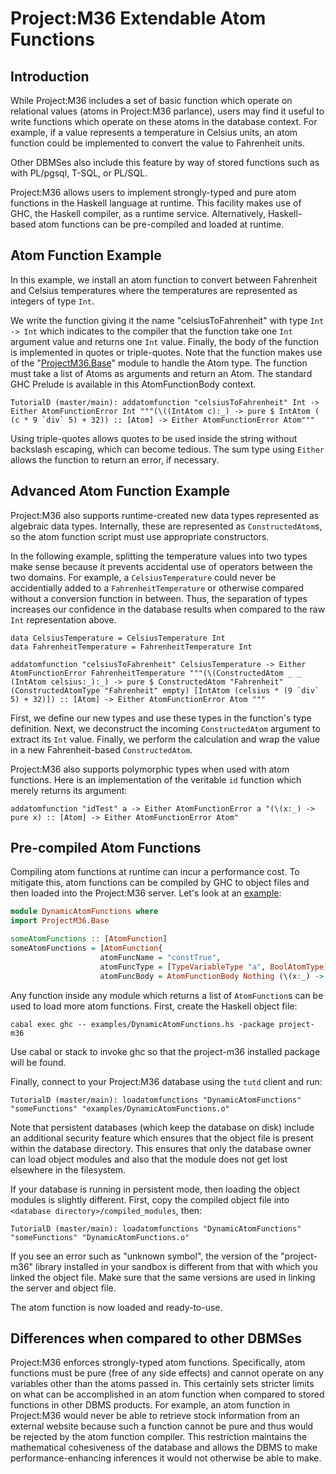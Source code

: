 # Project:M36 Extendable Atom Functions

## Introduction

While Project:M36 includes a set of basic function which operate on relational values (atoms in Project:M36 parlance), users may find it useful to write functions which operate on these atoms in the database context. For example, if a value represents a temperature in Celsius units, an atom function could be implemented to convert the value to Fahrenheit units.

Other DBMSes also include this feature by way of stored functions such as with PL/pgsql, T-SQL, or PL/SQL.

Project:M36 allows users to implement strongly-typed and pure atom functions in the Haskell language at runtime. This facility makes use of GHC, the Haskell compiler, as a runtime service. Alternatively, Haskell-based atom functions can be pre-compiled and loaded at runtime.

## Atom Function Example

In this example, we install an atom function to convert between Fahrenheit and Celsius temperatures where the temperatures are represented as integers of type ```Int```.

We write the function giving it the name "celsiusToFahrenheit" with type ```Int -> Int``` which indicates to the compiler that the function take one ```Int``` argument value and returns one ```Int``` value. Finally, the body of the function is implemented in quotes or triple-quotes. Note that the function makes use of the "[ProjectM36.Base](/src/lib/ProjectM36/Base.hs)" module to handle the Atom type. The function must take a list of Atoms as arguments and return an Atom. The standard GHC Prelude is available in this AtomFunctionBody context.

```
TutorialD (master/main): addatomfunction "celsiusToFahrenheit" Int -> Either AtomFunctionError Int """(\((IntAtom c):_) -> pure $ IntAtom ( (c * 9 `div` 5) + 32)) :: [Atom] -> Either AtomFunctionError Atom"""
```

Using triple-quotes allows quotes to be used inside the string without backslash escaping, which can become tedious. The sum type using ```Either``` allows the function to return an error, if necessary.

## Advanced Atom Function Example

Project:M36 also supports runtime-created new data types represented as algebraic data types. Internally, these are represented as ```ConstructedAtom```s, so the atom function script must use appropriate constructors.

In the following example, splitting the temperature values into two types make sense because it prevents accidental use of operators between the two domains. For example, a ```CelsiusTemperature``` could never be accidentially added to a ```FahrenheitTemperature``` or otherwise compared without a conversion function in between. Thus, the separation of types increases our confidence in the database results when compared to the raw ```Int``` representation above.

```
data CelsiusTemperature = CelsiusTemperature Int
data FahrenheitTemperature = FahrenheitTemperature Int

addatomfunction "celsiusToFahrenheit" CelsiusTemperature -> Either AtomFunctionError FahrenheitTemperature """(\(ConstructedAtom _ _ (IntAtom celsius:_):_) -> pure $ ConstructedAtom "Fahrenheit" (ConstructedAtomType "Fahrenheit" empty) [IntAtom (celsius * (9 `div` 5) + 32)]) :: [Atom] -> Either AtomFunctionError Atom """
```

First, we define our new types and use these types in the function's type definition. Next, we deconstruct the incoming ```ConstructedAtom``` argument to extract its ```Int``` value. Finally, we perform the calculation and wrap the value in a new Fahrenheit-based ```ConstructedAtom```.

Project:M36 also supports polymorphic types when used with atom functions. Here is an implementation of the veritable ```id``` function which merely returns its argument:

```
addatomfunction "idTest" a -> Either AtomFunctionError a "(\(x:_) -> pure x) :: [Atom] -> Either AtomFunctionError Atom"
```

## Pre-compiled Atom Functions

Compiling atom functions at runtime can incur a performance cost. To mitigate this, atom functions can be compiled by GHC to object files and then loaded into the Project:M36 server. Let's look at an [example](https://github.com/agentm/project-m36/):

```haskell
module DynamicAtomFunctions where
import ProjectM36.Base

someAtomFunctions :: [AtomFunction]
someAtomFunctions = [AtomFunction{
                    atomFuncName = "constTrue",
                    atomFuncType = [TypeVariableType "a", BoolAtomType],
                    atomFuncBody = AtomFunctionBody Nothing (\(x:_) -> pure (BoolAtom True))}]
```

Any function inside any module which returns a list of `AtomFunction`s can be used to load more atom functions. First, create the Haskell object file:

`cabal exec ghc -- examples/DynamicAtomFunctions.hs -package project-m36`

Use cabal or stack to invoke ghc so that the project-m36 installed package will be found.

Finally, connect to your Project:M36 database using the `tutd` client and run:

`TutorialD (master/main): loadatomfunctions "DynamicAtomFunctions" "someFunctions" "examples/DynamicAtomFunctions.o"`

Note that persistent databases (which keep the database on disk) include an additional security feature which ensures that the object file is present within the database directory. This ensures that only the database owner can load object modules and also that the module does not get lost elsewhere in the filesystem. 

If your database is running in persistent mode, then loading the object modules is slightly different. First, copy the compiled object file into  `<database directory>/compiled_modules`, then:

`TutorialD (master/main): loadatomfunctions "DynamicAtomFunctions" "someFunctions" "DynamicAtomFunctions.o"`

If you see an error such as "unknown symbol", the version of the "project-m36" library installed in your sandbox is different from that with which you linked the object file. Make sure that the same versions are used in linking the server and object file.

The atom function is now loaded and ready-to-use.

## Differences when compared to other DBMSes

Project:M36 enforces strongly-typed atom functions. Specifically, atom functions must be pure (free of any side effects) and cannot operate on any variables other than the atoms passed in. This certainly sets stricter limits on what can be accomplished in an atom function when compared to stored functions in other DBMS products. For example, an atom function in Project:M36 would never be able to retrieve stock information from an external website because such a function cannot be pure and thus would be rejected by the atom function compiler. This restriction maintains the mathematical cohesiveness of the database and allows the DBMS to make performance-enhancing inferences it would not otherwise be able to make.
